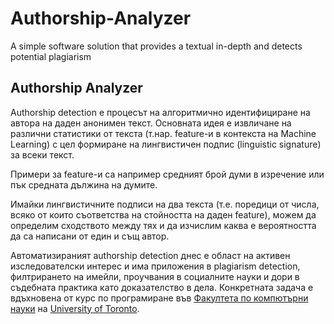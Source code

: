 # Authorship-Analyzer
A simple software solution that provides a textual in-depth and detects potential plagiarism

## Authorship Analyzer
Authorship detection е процесът на алгоритмично идентифициране на автора на даден анонимен текст. Основната идея е извличане на различни статистики от текста (т.нар. feature-и в контекста на Machine Learning) с цел формиране на лингвистичен подпис (linguistic signature) за всеки текст.

Примери за feature-и са например средният брой думи в изречение или пък средната дължина на думите.

Имайки лингвистичните подписи на два текста (т.е. поредици от числа, всяко от които съответства на стойността на даден feature), можем да определим сходството между тях и да изчислим каква е вероятността да са написани от един и същ автор.

Автоматизираният authorship detection днес е област на активен изследователски интерес и има приложения в plagiarism detection, филтрирането на имейли, проучвания в социалните науки и дори в съдебната практика като доказателство в дела. Конкретната задача е вдъхновена от курс по програмиране във [Факултета по компютърни науки](https://web.cs.toronto.edu/) на [University of Toronto](https://www.utoronto.ca/).

